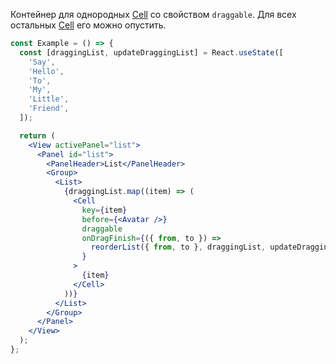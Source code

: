 Контейнер для однородных [Cell](#!/Cell) со свойством `draggable`. Для всех остальных [Cell](#!/Cell) его можно опустить.

```jsx
const Example = () => {
  const [draggingList, updateDraggingList] = React.useState([
    'Say',
    'Hello',
    'To',
    'My',
    'Little',
    'Friend',
  ]);

  return (
    <View activePanel="list">
      <Panel id="list">
        <PanelHeader>List</PanelHeader>
        <Group>
          <List>
            {draggingList.map((item) => (
              <Cell
                key={item}
                before={<Avatar />}
                draggable
                onDragFinish={({ from, to }) =>
                  reorderList({ from, to }, draggingList, updateDraggingList)
                }
              >
                {item}
              </Cell>
            ))}
          </List>
        </Group>
      </Panel>
    </View>
  );
};
```
